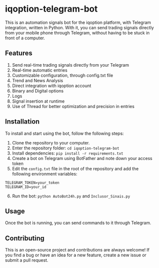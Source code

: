 # iqoption-telegram-bot

This is an automation signals bot for the iqoption platform, with Telegram integration, written in Python. With it, you can send trading signals directly from your mobile phone through Telegram, without having to be stuck in front of a computer.

## Features
1. Send real-time trading signals directly from your Telegram
2. Real-time automatic entries
3. Customizable configuration, through config.txt file
4. Trend and News Analysis
5. Direct integration with iqoption account
6. Binary and Digital options
7. Logs
8. Signal insertion at runtime
9. Use of Thread for better optimization and precision in entries

## Installation
To install and start using the bot, follow the following steps:

1. Clone the repository to your computer.
2. Enter the repository folder: `cd iqoption-telegram-bot`
3. Install dependencies: `pip install -r requirements.txt`
4. Create a bot on Telegram using BotFather and note down your access token
5. Edit the `config.txt` file in the root of the repository and add the following environment variables:

```
TELEGRAM_TOKEN=your_token
TELEGRAM_ID=your_id
```

6. Run the bot: `python AutoBot24h.py` and `Inclusor_Sinais.py`

## Usage
Once the bot is running, you can send commands to it through Telegram.

## Contributing
This is an open-source project and contributions are always welcome! If you find a bug or have an idea for a new feature, create a new issue or submit a pull request.

